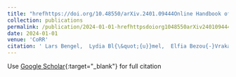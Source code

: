 ```yaml
---
title: "hrefhttps://doi.org/10.48550/arXiv.2401.09444Online Handbook of Argumentation for AI: Volume 4"
collection: publications
permalink: /publication/2024-01-01-hrefhttpsdoiorg1048550arXiv240109444Online-Handbook-of-Argumentation-for-AI-Volume-4
date: 2024-01-01
venue: 'CoRR'
citation: ' Lars Bengel,  Lydia Bl{\&quot;{u}}mel,  Elfia Bezou{-}Vrakatseli,  Federico Castagna,  Giulia D&apos;Agostino,  Isabelle Kuhlmann,  Jack Mumford,  Daphne Odekerken,  Fabrizio Russo,  Stefan Sarkadi,  Madeleine Waller,  Andreas Xydis, &quot;hrefhttps://doi.org/10.48550/arXiv.2401.09444Online Handbook of Argumentation for AI: Volume 4.&quot; CoRR, 2024.'
---
```

Use [Google Scholar](https://scholar.google.com/scholar?q=hrefhttps://doi.org/10.48550/arXiv.2401.09444Online+Handbook+of+Argumentation+for+AI:+Volume+4){:target="_blank"} for full citation